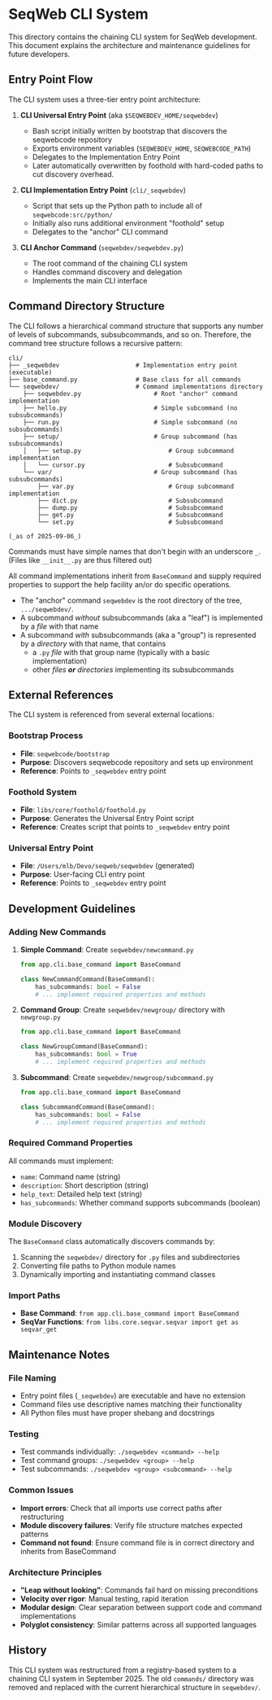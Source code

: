 # SeqWeb CLI System

This directory contains the chaining CLI system for SeqWeb development. This document explains the architecture and maintenance guidelines for future developers.

## Entry Point Flow

The CLI system uses a three-tier entry point architecture:

1. **CLI Universal Entry Point** (aka `$SEQWEBDEV_HOME/seqwebdev`)
   - Bash script initially written by bootstrap that discovers the seqwebcode repository
   - Exports environment variables (`SEQWEBDEV_HOME`, `SEQWEBCODE_PATH`)
   - Delegates to the Implementation Entry Point
   - Later automatically overwritten by foothold with hard-coded paths to cut discovery overhead.

2. **CLI Implementation Entry Point** (`cli/_seqwebdev`)
   - Script that sets up the Python path to include all of `seqwebcode:src/python/`
   - Initially also runs additional environment "foothold" setup
   - Delegates to the "anchor" CLI command

3. **CLI Anchor Command** (`seqwebdev/seqwebdev.py`)
   - The root command of the chaining CLI system
   - Handles command discovery and delegation
   - Implements the main CLI interface

## Command Directory Structure

The CLI follows a hierarchical command structure that supports any number of levels of subcommands, subsubcommands, and so on.  Therefore, the command tree structure follows a recursive pattern:

```
cli/
├── _seqwebdev                     # Implementation entry point (executable)
├── base_command.py                # Base class for all commands
└── seqwebdev/                     # Command implementations directory
    ├── seqwebdev.py                    # Root "anchor" command implementation
    ├── hello.py                        # Simple subcommand (no subsubcommands)
    ├── run.py                          # Simple subcommand (no subsubcommands)
    ├── setup/                          # Group subcommand (has subsubcommands)
    │   ├── setup.py                        # Group subcommand implementation
    │   └── cursor.py                       # Subsubcommand
    └── var/                            # Group subcommand (has subsubcommands)
        ├── var.py                          # Group subcommand implementation
        ├── dict.py                         # Subsubcommand
        ├── dump.py                         # Subsubcommand
        ├── get.py                          # Subsubcommand
        └── set.py                          # Subsubcommand

(_as of 2025-09-06_)
```
Commands must have simple names that don't begin with an underscore `_`.  (Files like `__init__.py` are thus filtered out)

All command implementations inherit from `BaseCommand` and supply required properties to support the help facility an/or do specific operations.


- The "anchor" command `seqwebdev` is the root directory of the tree, `.../seqwebdev/`.
- A subcommand _without_ subsubcommands (aka a "leaf") is implemented by a _file_ with that name
- A subcommand _with_ subsubcommands (aka a "group") is represented by a _directory_ with that name, that contains
  - a `.py` _file_ with that group name (typically with a basic implementation)
  - other _files_ ***or*** _directories_ implementing its subsubcommands


## External References

The CLI system is referenced from several external locations:

### Bootstrap Process
- **File**: `seqwebcode/bootstrap`
- **Purpose**: Discovers seqwebcode repository and sets up environment
- **Reference**: Points to `_seqwebdev` entry point

### Foothold System
- **File**: `libs/core/foothold/foothold.py`
- **Purpose**: Generates the Universal Entry Point script
- **Reference**: Creates script that points to `_seqwebdev` entry point

### Universal Entry Point
- **File**: `/Users/mlb/Devo/seqweb/seqwebdev` (generated)
- **Purpose**: User-facing CLI entry point
- **Reference**: Points to `_seqwebdev` entry point

## Development Guidelines

### Adding New Commands

1. **Simple Command**: Create `seqwebdev/newcommand.py`
   ```python
   from app.cli.base_command import BaseCommand
   
   class NewCommandCommand(BaseCommand):
       has_subcommands: bool = False
       # ... implement required properties and methods
   ```

2. **Command Group**: Create `seqwebdev/newgroup/` directory with `newgroup.py`
   ```python
   from app.cli.base_command import BaseCommand
   
   class NewGroupCommand(BaseCommand):
       has_subcommands: bool = True
       # ... implement required properties and methods
   ```

3. **Subcommand**: Create `seqwebdev/newgroup/subcommand.py`
   ```python
   from app.cli.base_command import BaseCommand
   
   class SubcommandCommand(BaseCommand):
       has_subcommands: bool = False
       # ... implement required properties and methods
   ```

### Required Command Properties

All commands must implement:
- `name`: Command name (string)
- `description`: Short description (string)
- `help_text`: Detailed help text (string)
- `has_subcommands`: Whether command supports subcommands (boolean)

### Module Discovery

The `BaseCommand` class automatically discovers commands by:
1. Scanning the `seqwebdev/` directory for `.py` files and subdirectories
2. Converting file paths to Python module names
3. Dynamically importing and instantiating command classes

### Import Paths

- **Base Command**: `from app.cli.base_command import BaseCommand`
- **SeqVar Functions**: `from libs.core.seqvar.seqvar import get as seqvar_get`

## Maintenance Notes

### File Naming
- Entry point files (`_seqwebdev`) are executable and have no extension
- Command files use descriptive names matching their functionality
- All Python files must have proper shebang and docstrings

### Testing
- Test commands individually: `./seqwebdev <command> --help`
- Test command groups: `./seqwebdev <group> --help`
- Test subcommands: `./seqwebdev <group> <subcommand> --help`

### Common Issues
- **Import errors**: Check that all imports use correct paths after restructuring
- **Module discovery failures**: Verify file structure matches expected patterns
- **Command not found**: Ensure command file is in correct directory and inherits from BaseCommand

### Architecture Principles
- **"Leap without looking"**: Commands fail hard on missing preconditions
- **Velocity over rigor**: Manual testing, rapid iteration
- **Modular design**: Clear separation between support code and command implementations
- **Polyglot consistency**: Similar patterns across all supported languages

## History

This CLI system was restructured from a registry-based system to a chaining CLI system in September 2025. The old `commands/` directory was removed and replaced with the current hierarchical structure in `seqwebdev/`.
